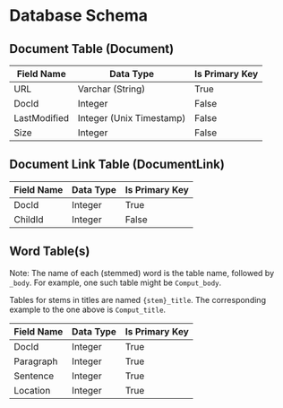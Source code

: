 # Database Schema
## Document Table (Document)
| Field Name   | Data Type                | Is Primary Key |
|--------------|--------------------------|----------------|
| URL          | Varchar (String)         | True           |
| DocId        | Integer                  | False          |
| LastModified | Integer (Unix Timestamp) | False          |
| Size         | Integer                  | False          |

## Document Link Table (DocumentLink)
| Field Name | Data Type | Is Primary Key |
|------------|-----------|----------------|
| DocId      | Integer   | True           |
| ChildId    | Integer   | False          |

## Word Table(s)
Note: The name of each (stemmed) word is the table name, followed by `_body`.
For example, one such table might be `Comput_body`.

Tables for stems in titles are named `{stem}_title`.
The corresponding example to the one above is `Comput_title`.

| Field Name | Data Type | Is Primary Key |
|------------|-----------|----------------|
| DocId      | Integer   | True           |
| Paragraph  | Integer   | True           |
| Sentence   | Integer   | True           |
| Location   | Integer   | True           |